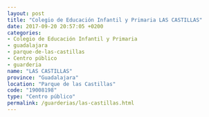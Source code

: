 ```yaml
---
layout: post
title: "Colegio de Educación Infantil y Primaria LAS CASTILLAS"
date: 2017-09-20 20:57:05 +0200
categories:
- Colegio de Educación Infantil y Primaria
- guadalajara
- parque-de-las-castillas
- Centro público
- guarderia
name: "LAS CASTILLAS"
province: "Guadalajara"
location: "Parque de las Castillas"
code: "19008198"
type: "Centro público"
permalink: /guarderias/las-castillas.html
---
```

